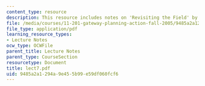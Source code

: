 ```yaml
---
content_type: resource
description: This resource includes notes on 'Revisiting the Field' by Prof. Vale.
file: /media/courses/11-201-gateway-planning-action-fall-2005/9485a2a1294a9e455b99e59df060fcf6_lect7.pdf
file_type: application/pdf
learning_resource_types:
- Lecture Notes
ocw_type: OCWFile
parent_title: Lecture Notes
parent_type: CourseSection
resourcetype: Document
title: lect7.pdf
uid: 9485a2a1-294a-9e45-5b99-e59df060fcf6
---
```

